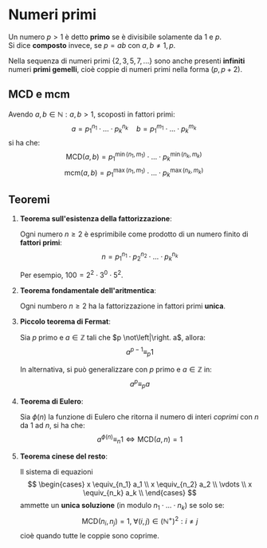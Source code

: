 # Numeri primi

Un numero $p > 1$ è detto **primo** se è divisibile solamente da $1$ e $p$. \
Si dice **composto** invece, se $p = ab$ con $a, b \neq 1, p$.

Nella sequenza di numeri primi $\{2, 3, 5, 7, ...\}$ sono anche presenti **infiniti** numeri **primi gemelli**, cioè coppie di numeri primi nella forma $(p, p+2)$.

## MCD e mcm

Avendo $a, b \in \mathbb{N} : a, b > 1$, scoposti in fattori primi:
$$
a = p_1^{n_1} \cdot ... \cdot p_k^{n_k} \hspace{1em}
b = p_1^{m_1} \cdot ... \cdot p_k^{m_k}
$$
si ha che:
$$\mathrm{MCD}(a, b) = p_1^{\min(n_1, m_1)} \cdot ... \cdot p_k^{\min(n_k, m_k)}$$
$$\mathrm{mcm}(a, b) = p_1^{\max(n_1, m_1)} \cdot ... \cdot p_k^{\max(n_k, m_k)}$$

## Teoremi

1. **Teorema sull'esistenza della fattorizzazione**:

	Ogni numero $n \geq 2$ è esprimibile come prodotto di un numero finito di **fattori primi**:
	$$n = p_1^{n_1} \cdot p_2^{n_2} \cdot ... \cdot p_k^{n_k}$$

	Per esempio, $100 = 2^2 \cdot 3^0 \cdot 5^2$.

2. **Teorema fondamentale dell'aritmentica**:

	Ogni numbero $n \geq 2$ ha la fattorizzazione in fattori primi **unica**.

3. **Piccolo teorema di Fermat**:

	Sia $p$ primo e $a \in \mathbb{Z}$ tali che $p \not\left|\right. a$, allora:
	$$a^{p - 1} \equiv_p 1$$

	In alternativa, si può generalizzare con $p$ primo e $a \in \mathbb{Z}$ in:
	$$a^p \equiv_p a$$

4. **Teorema di Eulero**:

	Sia $\phi(n)$ la funzione di Eulero che ritorna il numero di interi _coprimi_ con $n$ da $1$ ad $n$, si ha che:
	$$a^{\phi(n)} \equiv_n 1 \Leftrightarrow \mathrm{MCD}(a, n) = 1$$

5. **Teorema cinese del resto**:

	Il sistema di equazioni
$$
\begin{cases}
x \equiv_{n_1} a_1 \\
x \equiv_{n_2} a_2 \\
\vdots \\
x \equiv_{n_k} a_k \\
\end{cases}
$$
	ammette un **unica soluzione** (in modulo $n_1 \cdot ... \cdot n_k$) se solo se:
$$\mathrm{MCD}(n_i, n_j) = 1,\; \forall (i, j) \in (\mathbb{N}^+)^2 : i \neq j$$
	cioè quando tutte le coppie sono coprime.
